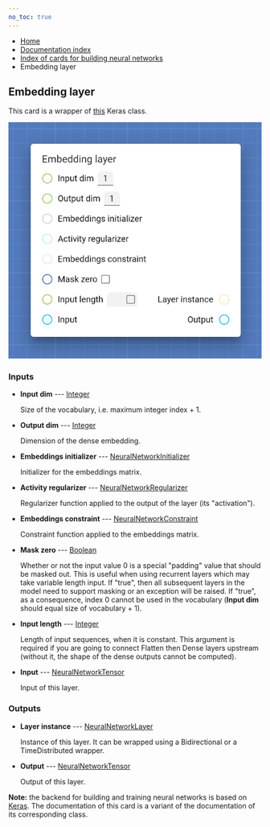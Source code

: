 ```yaml
---
no_toc: true
---
```


<ul class="breadcrumb">
    <li><a href="">Home</a></li>
    <li><a href="documentation">Documentation index</a></li>
    <li><a href="neural_network_cards/">Index of cards for building neural networks</a></li>
    <li>Embedding layer</li>
</ul>

## Embedding layer

This card is a wrapper of [this](https://keras.io/api/layers/core_layers/embedding/) Keras class.

!["Embedding layer" card](assets/img/neural_network_cards/layer_Embedding.png)


### Inputs


* **Input dim** --- [Integer](types/Integer)

  Size of the vocabulary, i.e. maximum integer index + 1.

* **Output dim** --- [Integer](types/Integer)

  Dimension of the dense embedding.

* **Embeddings initializer** --- [NeuralNetworkInitializer](types/NeuralNetworkInitializer)

  Initializer for the embeddings matrix.

* **Activity regularizer** --- [NeuralNetworkRegularizer](types/NeuralNetworkRegularizer)

  Regularizer function applied to the output of the layer (its "activation").

* **Embeddings constraint** --- [NeuralNetworkConstraint](types/NeuralNetworkConstraint)

  Constraint function applied to the embeddings matrix.

* **Mask zero** --- [Boolean](types/Boolean)

  Whether or not the input value 0 is a special "padding" value that should be masked out. This is useful when using recurrent layers which may take variable length input. If "true", then all subsequent layers in the model need to support masking or an exception will be raised. If "true", as a consequence, index 0 cannot be used in the vocabulary (**Input dim** should equal size of vocabulary + 1).

* **Input length** --- [Integer](types/Integer)

  Length of input sequences, when it is constant. This argument is required if you are going to connect Flatten then Dense layers upstream (without it, the shape of the dense outputs cannot be computed).

* **Input** --- [NeuralNetworkTensor](types/NeuralNetworkTensor)

  Input of this layer.





### Outputs


* **Layer instance** --- [NeuralNetworkLayer](types/NeuralNetworkLayer)

  Instance of this layer. It can be wrapped using a Bidirectional or a TimeDistributed wrapper.

* **Output** --- [NeuralNetworkTensor](types/NeuralNetworkTensor)

  Output of this layer.






**Note:** the backend for building and training neural networks is based on [Keras](https://keras.io/). The documentation of this card is a variant of the documentation of its corresponding class.